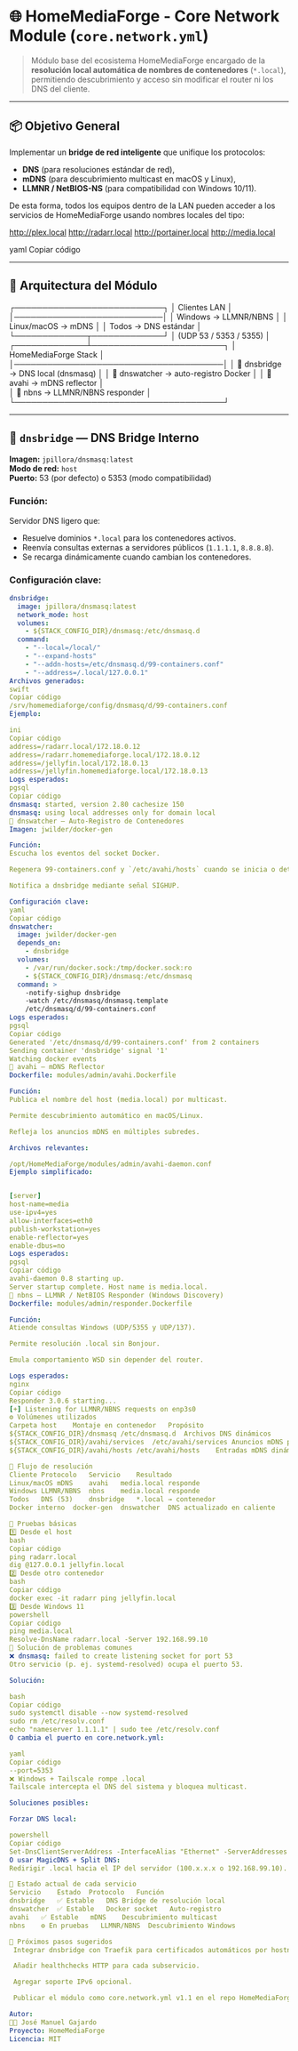 # 🌐 HomeMediaForge - Core Network Module (`core.network.yml`)

> Módulo base del ecosistema HomeMediaForge encargado de la **resolución local automática de nombres de contenedores** (`*.local`), permitiendo descubrimiento y acceso sin modificar el router ni los DNS del cliente.

---

## 📦 Objetivo General

Implementar un **bridge de red inteligente** que unifique los protocolos:
- **DNS** (para resoluciones estándar de red),
- **mDNS** (para descubrimiento multicast en macOS y Linux),
- **LLMNR / NetBIOS-NS** (para compatibilidad con Windows 10/11).

De esta forma, todos los equipos dentro de la LAN pueden acceder a los servicios de HomeMediaForge usando nombres locales del tipo:

http://plex.local
http://radarr.local
http://portainer.local
http://media.local

yaml
Copiar código

---

## 🧱 Arquitectura del Módulo

┌───────────────────────────┐
│ Clientes LAN │
│───────────────────────────│
│ Windows → LLMNR/NBNS │
│ Linux/macOS → mDNS │
│ Todos → DNS estándar │
└─────────────┬─────────────┘
│
(UDP 53 / 5353 / 5355)
│
┌─────────────┴────────────────────────┐
│ HomeMediaForge Stack                 │
│──────────────────────────────────────│
│ 🧠 dnsbridge → DNS local (dnsmasq)   │
│ 🧩 dnswatcher → auto-registro Docker │
│ 📣 avahi → mDNS reflector            │          
│ 💬 nbns → LLMNR/NBNS responder       │
└──────────────────────────────────────┘


---

## 🧠 `dnsbridge` — DNS Bridge Interno

**Imagen:** `jpillora/dnsmasq:latest`  
**Modo de red:** `host`  
**Puerto:** 53 (por defecto) o 5353 (modo compatibilidad)

### Función:
Servidor DNS ligero que:
- Resuelve dominios `*.local` para los contenedores activos.
- Reenvía consultas externas a servidores públicos (`1.1.1.1`, `8.8.8.8`).
- Se recarga dinámicamente cuando cambian los contenedores.

### Configuración clave:
```yaml
dnsbridge:
  image: jpillora/dnsmasq:latest
  network_mode: host
  volumes:
    - ${STACK_CONFIG_DIR}/dnsmasq:/etc/dnsmasq.d
  command:
    - "--local=/local/"
    - "--expand-hosts"
    - "--addn-hosts=/etc/dnsmasq.d/99-containers.conf"
    - "--address=/.local/127.0.0.1"
Archivos generados:
swift
Copiar código
/srv/homemediaforge/config/dnsmasq/d/99-containers.conf
Ejemplo:

ini
Copiar código
address=/radarr.local/172.18.0.12
address=/radarr.homemediaforge.local/172.18.0.12
address=/jellyfin.local/172.18.0.13
address=/jellyfin.homemediaforge.local/172.18.0.13
Logs esperados:
pgsql
Copiar código
dnsmasq: started, version 2.80 cachesize 150
dnsmasq: using local addresses only for domain local
🧩 dnswatcher — Auto-Registro de Contenedores
Imagen: jwilder/docker-gen

Función:
Escucha los eventos del socket Docker.

Regenera 99-containers.conf y `/etc/avahi/hosts` cuando se inicia o detiene un contenedor.

Notifica a dnsbridge mediante señal SIGHUP.

Configuración clave:
yaml
Copiar código
dnswatcher:
  image: jwilder/docker-gen
  depends_on:
    - dnsbridge
  volumes:
    - /var/run/docker.sock:/tmp/docker.sock:ro
    - ${STACK_CONFIG_DIR}/dnsmasq:/etc/dnsmasq
  command: >
    -notify-sighup dnsbridge
    -watch /etc/dnsmasq/dnsmasq.template
    /etc/dnsmasq/d/99-containers.conf
Logs esperados:
pgsql
Copiar código
Generated '/etc/dnsmasq/d/99-containers.conf' from 2 containers
Sending container 'dnsbridge' signal '1'
Watching docker events
📣 avahi — mDNS Reflector
Dockerfile: modules/admin/avahi.Dockerfile

Función:
Publica el nombre del host (media.local) por multicast.

Permite descubrimiento automático en macOS/Linux.

Refleja los anuncios mDNS en múltiples subredes.

Archivos relevantes:

/opt/HomeMediaForge/modules/admin/avahi-daemon.conf
Ejemplo simplificado:


[server]
host-name=media
use-ipv4=yes
allow-interfaces=eth0
publish-workstation=yes
enable-reflector=yes
enable-dbus=no
Logs esperados:
pgsql
Copiar código
avahi-daemon 0.8 starting up.
Server startup complete. Host name is media.local.
💬 nbns — LLMNR / NetBIOS Responder (Windows Discovery)
Dockerfile: modules/admin/responder.Dockerfile

Función:
Atiende consultas Windows (UDP/5355 y UDP/137).

Permite resolución .local sin Bonjour.

Emula comportamiento WSD sin depender del router.

Logs esperados:
nginx
Copiar código
Responder 3.0.6 starting...
[+] Listening for LLMNR/NBNS requests on enp3s0
⚙️ Volúmenes utilizados
Carpeta host	Montaje en contenedor	Propósito
${STACK_CONFIG_DIR}/dnsmasq	/etc/dnsmasq.d	Archivos DNS dinámicos
${STACK_CONFIG_DIR}/avahi/services	/etc/avahi/services	Anuncios mDNS personalizados
${STACK_CONFIG_DIR}/avahi/hosts	/etc/avahi/hosts	Entradas mDNS dinámicas (contenedor.local y contenedor.<hostname>.local)

🧩 Flujo de resolución
Cliente	Protocolo	Servicio	Resultado
Linux/macOS	mDNS	avahi	media.local responde
Windows	LLMNR/NBNS	nbns	media.local responde
Todos	DNS (53)	dnsbridge	*.local → contenedor
Docker interno	docker-gen	dnswatcher	DNS actualizado en caliente

🚀 Pruebas básicas
1️⃣ Desde el host
bash
Copiar código
ping radarr.local
dig @127.0.0.1 jellyfin.local
2️⃣ Desde otro contenedor
bash
Copiar código
docker exec -it radarr ping jellyfin.local
3️⃣ Desde Windows 11
powershell
Copiar código
ping media.local
Resolve-DnsName radarr.local -Server 192.168.99.10
🧰 Solución de problemas comunes
❌ dnsmasq: failed to create listening socket for port 53
Otro servicio (p. ej. systemd-resolved) ocupa el puerto 53.

Solución:

bash
Copiar código
sudo systemctl disable --now systemd-resolved
sudo rm /etc/resolv.conf
echo "nameserver 1.1.1.1" | sudo tee /etc/resolv.conf
O cambia el puerto en core.network.yml:

yaml
Copiar código
--port=5353
❌ Windows + Tailscale rompe .local
Tailscale intercepta el DNS del sistema y bloquea multicast.

Soluciones posibles:

Forzar DNS local:

powershell
Copiar código
Set-DnsClientServerAddress -InterfaceAlias "Ethernet" -ServerAddresses ("192.168.99.10","1.1.1.1")
O usar MagicDNS + Split DNS:
Redirigir .local hacia el IP del servidor (100.x.x.x o 192.168.99.10).

🏁 Estado actual de cada servicio
Servicio	Estado	Protocolo	Función
dnsbridge	✅ Estable	DNS	Bridge de resolución local
dnswatcher	✅ Estable	Docker socket	Auto-registro
avahi	✅ Estable	mDNS	Descubrimiento multicast
nbns	⚙️ En pruebas	LLMNR/NBNS	Descubrimiento Windows

🧩 Próximos pasos sugeridos
 Integrar dnsbridge con Traefik para certificados automáticos por hostname.

 Añadir healthchecks HTTP para cada subservicio.

 Agregar soporte IPv6 opcional.

 Publicar el módulo como core.network.yml v1.1 en el repo HomeMediaForge/base.

Autor:
🧑‍💻 José Manuel Gajardo
Proyecto: HomeMediaForge
Licencia: MIT
